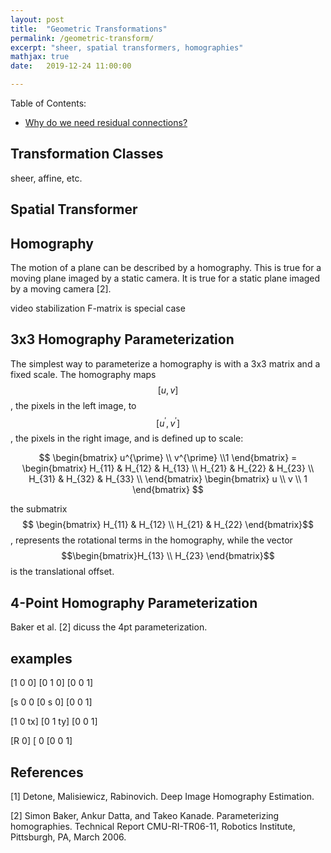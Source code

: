 ```yaml
---
layout: post
title:  "Geometric Transformations"
permalink: /geometric-transform/
excerpt: "sheer, spatial transformers, homographies"
mathjax: true
date:   2019-12-24 11:00:00

---
```

Table of Contents:
- [Why do we need residual connections?](#need-for-residual)



## Transformation Classes

sheer, affine, etc.

## Spatial Transformer


## Homography

The motion of a plane can be described by a homography. This is true for a moving plane imaged by a static camera. It is true for a static plane imaged by a moving camera [2].

video stabilization
F-matrix is special case

## 3x3 Homography Parameterization
The simplest way to parameterize a homography is with a 3x3 matrix and a fixed scale. The homography maps $$[u, v]$$, the pixels in the left image, to $$[u^{\prime}, v^{\prime}]$$, the pixels in the right image, and is defined up to scale:

$$
\begin{bmatrix} u^{\prime} \\ v^{\prime} \\1 \end{bmatrix}
= \begin{bmatrix}
H_{11} & H_{12} & H_{13} \\
H_{21} & H_{22} & H_{23} \\
H_{31} & H_{32} & H_{33} \\
\end{bmatrix}
\begin{bmatrix} u \\ v \\ 1 \end{bmatrix}
$$

the submatrix $$ \begin{bmatrix} H_{11} & H_{12} \\ H_{21} & H_{22} \end{bmatrix}$$, represents the rotational terms in the homography, while the vector $$\begin{bmatrix}H_{13} \\ H_{23} \end{bmatrix}$$ is the translational offset.

## 4-Point Homography Parameterization

Baker et al. [2] dicuss the 4pt parameterization.

## examples

[1 0 0]
[0 1 0]
[0 0 1]

[s 0 0
[0 s 0]
[0 0 1]

[1 0 tx]
[0 1 ty]
[0 0 1]


[R   0]
[      0
[0 0 1]

## References

[1] Detone, Malisiewicz, Rabinovich. Deep Image Homography Estimation.

[2] Simon Baker, Ankur Datta, and Takeo Kanade. Parameterizing homographies. Technical Report CMU-RI-TR06-11, Robotics Institute, Pittsburgh, PA, March 2006.


